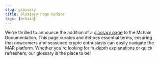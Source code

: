 ```yaml
---
slug: glossary
title: Glossary Page Update
tags: [mchain]
---
```


We're thrilled to announce the addition of a [glossary page](/docs/learn/glossary) to the Mchain Documentation. This page curates and defines essential terms, ensuring that newcomers and seasoned crypto enthusiasts can easily navigate the MAR platform. Whether you're looking for in-depth explanations or quick refreshers, our glossary is the place to be!
